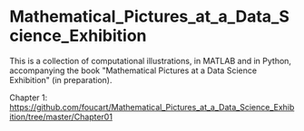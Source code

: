 # Mathematical_Pictures_at_a_Data_Science_Exhibition
This is a collection of computational illustrations, in MATLAB and in Python, accompanying the book "Mathematical Pictures at a Data Science Exhibition" (in preparation).

Chapter 1:
https://github.com/foucart/Mathematical_Pictures_at_a_Data_Science_Exhibition/tree/master/Chapter01
